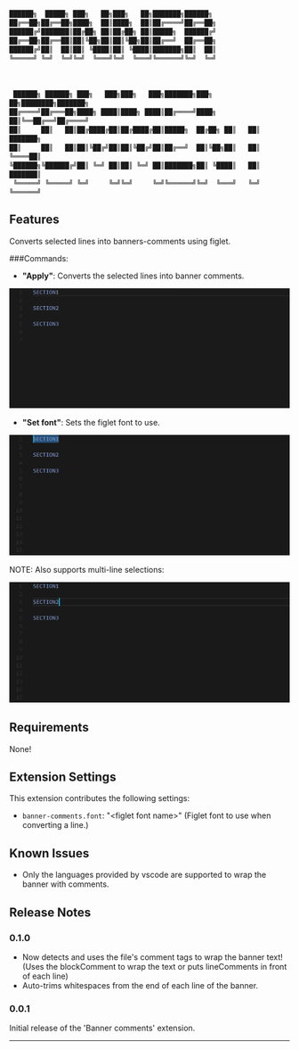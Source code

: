 ```
██████╗  █████╗ ███╗   ██╗███╗   ██╗███████╗██████╗
██╔══██╗██╔══██╗████╗  ██║████╗  ██║██╔════╝██╔══██╗
██████╔╝███████║██╔██╗ ██║██╔██╗ ██║█████╗  ██████╔╝
██╔══██╗██╔══██║██║╚██╗██║██║╚██╗██║██╔══╝  ██╔══██╗
██████╔╝██║  ██║██║ ╚████║██║ ╚████║███████╗██║  ██║
╚═════╝ ╚═╝  ╚═╝╚═╝  ╚═══╝╚═╝  ╚═══╝╚══════╝╚═╝  ╚═╝



 ██████╗ ██████╗ ███╗   ███╗███╗   ███╗███████╗███╗   ██╗████████╗███████╗
██╔════╝██╔═══██╗████╗ ████║████╗ ████║██╔════╝████╗  ██║╚══██╔══╝██╔════╝
██║     ██║   ██║██╔████╔██║██╔████╔██║█████╗  ██╔██╗ ██║   ██║   ███████╗
██║     ██║   ██║██║╚██╔╝██║██║╚██╔╝██║██╔══╝  ██║╚██╗██║   ██║   ╚════██║
╚██████╗╚██████╔╝██║ ╚═╝ ██║██║ ╚═╝ ██║███████╗██║ ╚████║   ██║   ███████║
 ╚═════╝ ╚═════╝ ╚═╝     ╚═╝╚═╝     ╚═╝╚══════╝╚═╝  ╚═══╝   ╚═╝   ╚══════╝
```

## Features

Converts selected lines into banners-comments using figlet.

###Commands:

- __"Apply"__: Converts the selected lines into banner comments.

![feature 'Apply'](images/banner-comments-apply.gif)

- __"Set font"__: Sets the figlet font to use.

![feature 'Apply'](images/banner-comments-set-font.gif)

NOTE: Also supports multi-line selections:

![feature 'Apply'](images/banner-comments-multi-line.gif)

## Requirements

None!

## Extension Settings

This extension contributes the following settings:

* `banner-comments.font`: "\<figlet font name\>" (Figlet font to use when converting a line.)

## Known Issues

- Only the languages provided by vscode are supported to wrap the banner with comments.

## Release Notes

### 0.1.0

- Now detects and uses the file's comment tags to wrap the banner text! (Uses the blockComment to wrap the text or puts lineComments in front of each line)
- Auto-trims whitespaces from the end of each line of the banner.

### 0.0.1

Initial release of the 'Banner comments' extension.

-----------------------------------------------------------------------------------------------------------